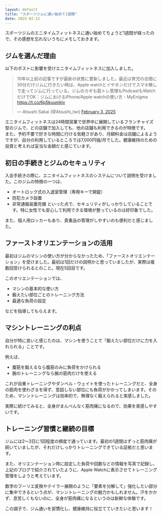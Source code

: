 ```yaml
---
layout: default
title: "スポーツジムに通い始めて1週間"
date: 2025-02-13
---
```


スポーツジムのエニタイムフィットネスに通い始めてちょうど1週間が経ったので、その感想を忘れないうちにメモしておきます。

## ジムを選んだ理由

以下のポストに影響を受けエニタイムフィットネスに加入しました。  

<blockquote class="twitter-tweet"><p lang="ja" dir="ltr">10年以上前の記事ですが最新の状態に更新しました。最近は育児の合間に30分だけジムに行きたい時は、Apple watchとイヤホンだけでスマホ無しで走ってジムに行っている。ジムのカギも筋トレ管理もPodcastもWatchだけでOK：ジムにおけるiPhone/Apple watchの使い方 - MyEnigma <a href="https://t.co/6p5kuumklv">https://t.co/6p5kuumklv</a></p>&mdash; Atsushi Sakai (@Atsushi_twi) <a href="https://twitter.com/Atsushi_twi/status/1886394675931836704?ref_src=twsrc%5Etfw">February 3, 2025</a></blockquote> <script async src="https://platform.twitter.com/widgets.js" charset="utf-8"></script>

エニタイムフィットネスは24時間営業で世界中に展開しているフランチャイズ型のジムで、どの店舗で加入しても、他の店舗も利用できるのが特徴です。  
また、予約不要で好きな時間に行ける気軽さがあり、月額料金は店舗によるようですが、自分の利用しているところでは7,000円強/月でした。健康維持のための投資と考えれば妥当な金額だと感じています。

## 初日の手続きとジムのセキュリティ

入会手続きの際に、エニタイムフィットネスのシステムについて説明を受けました。このジムの特徴の一つは、
- オートロック式の入退室管理（専用キーで開錠）
- 防犯カメラ設置
- 非常通報装置完備
といった点で、セキュリティがしっかりしていることです。特に女性でも安心して利用できる環境が整っているのは好印象でした。

また、個人用ロッカーもあり、貴重品の管理がしやすいのも便利だと感じました。

## ファーストオリエンテーションの活用

最初はジムのマシンの使い方が分からなかったため、「ファーストオリエンテーション」を受けました。最初は1回だけの説明かと思っていましたが、実際は複数回受けられるとのこと。現在5回目です。

このオリエンテーションでは、  

- マシンの基本的な使い方
- 鍛えたい部位ごとのトレーニング方法
- 最適な負荷の設定  

などを指導してもらえます。

## マシントレーニングの利点

自分が特に良いと感じたのは、マシンを使うことで「鍛えたい部位だけに力を入れられる」ことです。

例えば、
- 腹筋を鍛えるなら腹筋のみに負荷をかけられる
- 腕のトレーニングなら腕の筋肉だけを使える

これが自重トレーニングやダンベル・ウェイトを使ったトレーニングだと、全身の筋肉を使わざるを得ず、意図しない部位にも負荷がかかってしまいます。そのため、マシントレーニングは効率的で、無理なく鍛えられると実感しました。

実際に続けてみると、全身がまんべんなく筋肉痛になるので、効果を実感しやすいです。

## トレーニング習慣と継続の目標

ジムには2〜3日に1回程度の頻度で通っています。最初の1週間はずっと筋肉痛が続いていましたが、それだけしっかりトレーニングできている証拠だと思います。

また、オリエンテーション時に設定した負荷や回数などの情報を写真で記録し、 上記のブログで紹介されていたように、Apple Watchに表示させてトレーニング管理をしようと考えています。

数学のフーリエ変換やテイラー展開のように「要素を分解して」強化したい部分に集中できるという点が、マシントレーニングの魅力かもしれません。汗をかかず、息苦しくもないのに、全身が筋肉痛になるというのは新鮮な体験です。

この調子で、ジム通いを習慣化し、健康維持に役立てていきたいと思います！

